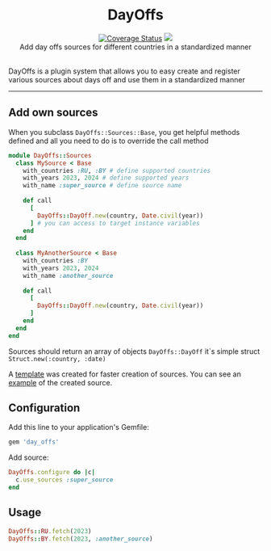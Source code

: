 <div align="center">
  <h1>DayOffs</h1>
<div><a href='https://coveralls.io/github/Kroch4ka/day_offs?branch=main'><img src='https://coveralls.io/repos/github/Kroch4ka/day_offs/badge.svg?branch=main' alt='Coverage Status' /></a>
<a href="https://codeclimate.com/github/Kroch4ka/day_offs/maintainability"><img src="https://api.codeclimate.com/v1/badges/119af1d7fc0a499d9388/maintainability" /></a></div>
  Add day offs sources for different countries in a standardized manner
  <br /><br />
</div>

DayOffs is a plugin system that allows you to easy create and register various sources about days off and use them in a standardized manner

---

## Add own sources

When you subclass ```DayOffs::Sources::Base```, you get helpful methods defined and all you need to do is to override the call method

```ruby
module DayOffs::Sources
  class MySource < Base
    with_countries :RU, :BY # define supported countries
    with_years 2023, 2024 # define supported years
    with_name :super_source # define source name
    
    def call
      [
        DayOffs::DayOff.new(country, Date.civil(year))
      ] # you can access to target instance variables
    end
  end
  
  class MyAnotherSource < Base
    with_countries :BY
    with_years 2023, 2024
    with_name :another_source
    
    def call
      [
        DayOffs::DayOff.new(country, Date.civil(year))
      ]
    end
  end
end
```

Sources should return an array of objects ``DayOffs::DayOff`` it`s simple struct ``Struct.new(:country, :date)``

A [template] was created for faster creation of sources. You can see an [example] of the created source.
## Configuration

Add this line to your application's Gemfile:

```ruby
gem 'day_offs'
```

Add source:

```ruby
DayOffs.configure do |c|
  c.use_sources :super_source
end
```

## Usage

```ruby
DayOffs::RU.fetch(2023)
DayOffs::BY.fetch(2023, :another_source)
```

[template]: https://github.com/Kroch4ka/day_offs-source-template
[example]: https://github.com/Kroch4ka/day_offs-consultant